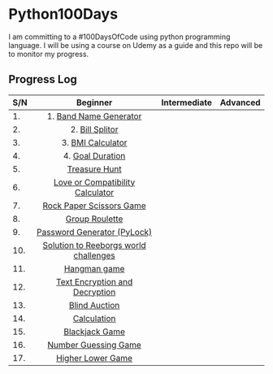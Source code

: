 # Python100Days
I am committing to a #100DaysOfCode using python programming language. I will be using a course on Udemy as a guide and this repo will be to monitor my progress.

## Progress Log

| S/N | Beginner      | Intermediate           | Advanced  |
| ----|:-------------:|:----------------------:| ---------:|
| 1.  | 1. [Band Name Generator](https://github.com/A3AJAGBE/band-name-generator) |   |
| 2.  | 2. [Bill Splitor](https://github.com/A3AJAGBE/bill-splitor) |    | 
| 3.  | 3. [BMI Calculator](https://github.com/A3AJAGBE/bmi-calc)  |     | 
| 4.  | 4. [Goal Duration](https://github.com/A3AJAGBE/goal-duration) |     | 
| 5.  | [Treasure Hunt](https://github.com/A3AJAGBE/treasure-hunt) |   |
| 6.  | [Love or Compatibility Calculator](https://github.com/A3AJAGBE/LoveCalc) |   |   |
| 7.  | [Rock Paper Scissors Game](https://github.com/A3AJAGBE/rock-paper-scissors-game) |   |
| 8.  | [Group Roulette](https://github.com/A3AJAGBE/GroupRoulette) |   |
| 9.  | [Password Generator (PyLock)](https://github.com/A3AJAGBE/password-generator) |   |
| 10. | [Solution to Reeborgs world challenges](https://github.com/A3AJAGBE/Reeborgs_World) |   |
| 11. | [Hangman game](https://github.com/A3AJAGBE/hangman) |   |
| 12. | [Text Encryption and Decryption](https://github.com/A3AJAGBE/text-encrypt-decrypt) |   |
| 13. | [Blind Auction](https://github.com/A3AJAGBE/blind-auction) |   |
| 14. | [Calculation](https://github.com/A3AJAGBE/calculator) |   |
| 15. | [Blackjack Game](https://github.com/A3AJAGBE/blackjack) |   |
| 16. | [Number Guessing Game](https://github.com/A3AJAGBE/number-guessing-game) |   |
| 17. | [Higher Lower Game](https://github.com/A3AJAGBE/higher-lower) |   | 
